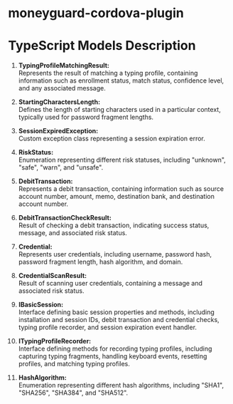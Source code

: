 # moneyguard-cordova-plugin

# TypeScript Models Description

1. **TypingProfileMatchingResult:**  
   Represents the result of matching a typing profile, containing information such as enrollment status, match status, confidence level, and any associated message.

2. **StartingCharactersLength:**  
   Defines the length of starting characters used in a particular context, typically used for password fragment lengths.

3. **SessionExpiredException:**  
   Custom exception class representing a session expiration error.

4. **RiskStatus:**  
   Enumeration representing different risk statuses, including "unknown", "safe", "warn", and "unsafe".

5. **DebitTransaction:**  
   Represents a debit transaction, containing information such as source account number, amount, memo, destination bank, and destination account number.

6. **DebitTransactionCheckResult:**  
   Result of checking a debit transaction, indicating success status, message, and associated risk status.

7. **Credential:**  
   Represents user credentials, including username, password hash, password fragment length, hash algorithm, and domain.

8. **CredentialScanResult:**  
   Result of scanning user credentials, containing a message and associated risk status.

9. **IBasicSession:**  
   Interface defining basic session properties and methods, including installation and session IDs, debit transaction and credential checks, typing profile recorder, and session expiration event handler.

10. **ITypingProfileRecorder:**  
    Interface defining methods for recording typing profiles, including capturing typing fragments, handling keyboard events, resetting profiles, and matching typing profiles.

11. **HashAlgorithm:**  
    Enumeration representing different hash algorithms, including "SHA1", "SHA256", "SHA384", and "SHA512".